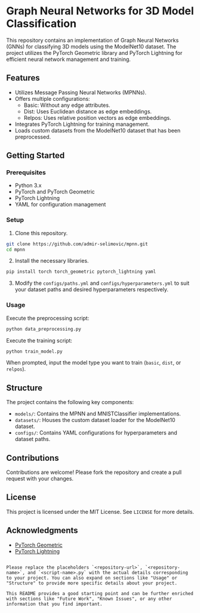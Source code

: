 
# Graph Neural Networks for 3D Model Classification

This repository contains an implementation of Graph Neural Networks (GNNs) for classifying 3D models using the ModelNet10 dataset. The project utilizes the PyTorch Geometric library and PyTorch Lightning for efficient neural network management and training.

## Features
- Utilizes Message Passing Neural Networks (MPNNs).
- Offers multiple configurations:
  - Basic: Without any edge attributes.
  - Dist: Uses Euclidean distance as edge embeddings.
  - Relpos: Uses relative position vectors as edge embeddings.
- Integrates PyTorch Lightning for training management.
- Loads custom datasets from the ModelNet10 dataset that has been preprocessed.

## Getting Started

### Prerequisites

- Python 3.x
- PyTorch and PyTorch Geometric
- PyTorch Lightning
- YAML for configuration management

### Setup

1. Clone this repository.
```bash
git clone https://github.com/admir-selimovic/mpnn.git
cd mpnn
```

2. Install the necessary libraries.
```bash
pip install torch torch_geometric pytorch_lightning yaml
```

3. Modify the `configs/paths.yml` and `configs/hyperparameters.yml` to suit your dataset paths and desired hyperparameters respectively.

### Usage

Execute the preprocessing script:

```bash
python data_preprocessing.py
```

Execute the training script:

```bash
python train_model.py
```

When prompted, input the model type you want to train (`basic`, `dist`, or `relpos`).

## Structure

The project contains the following key components:

- `models/`: Contains the MPNN and MNISTClassifier implementations.
- `datasets/`: Houses the custom dataset loader for the ModelNet10 dataset.
- `configs/`: Contains YAML configurations for hyperparameters and dataset paths.

## Contributions

Contributions are welcome! Please fork the repository and create a pull request with your changes.

## License

This project is licensed under the MIT License. See `LICENSE` for more details.

## Acknowledgments

- [PyTorch Geometric](https://github.com/rusty1s/pytorch_geometric)
- [PyTorch Lightning](https://github.com/PyTorchLightning/pytorch-lightning)

```

Please replace the placeholders `<repository-url>`, `<repository-name>`, and `<script-name>.py` with the actual details corresponding to your project. You can also expand on sections like "Usage" or "Structure" to provide more specific details about your project. 

This README provides a good starting point and can be further enriched with sections like "Future Work", "Known Issues", or any other information that you find important.
